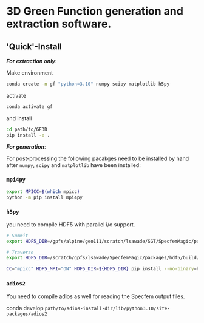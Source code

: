 # 3D Green Function generation and extraction software.

## 'Quick'-Install

***For extraction only***:

Make environment
```bash
conda create -n gf "python=3.10" numpy scipy matplotlib h5py
```
activate
```bash
conda activate gf
```
and install
```bash
cd path/to/GF3D
pip install -e .
```

***For generation***:

For post-processing the following pacakges need to be installed by hand after
`numpy`, `scipy` and `matplotlib` have been installed:


### `mpi4py`


```bash
export MPICC=$(which mpicc)
python -m pip install mpi4py
```

### `h5py`

you need to compile HDF5 with parallel i/o support.

```bash
# Summit
export HDF5_DIR=/gpfs/alpine/geo111/scratch/lsawade/SGT/SpecfemMagic/packages/hdf5/build/

# Traverse
export HDF5_DIR=/scratch/gpfs/lsawade/SpecfemMagic/packages/hdf5/build/

CC="mpicc" HDF5_MPI="ON" HDF5_DIR=${HDF5_DIR} pip install --no-binary=h5py --no-cache-dir h5py
```

### `adios2`

You need to compile adios as well for reading the Specfem output files.

conda develop `path/to/adios-install-dir/lib/python3.10/site-packages/adios2`